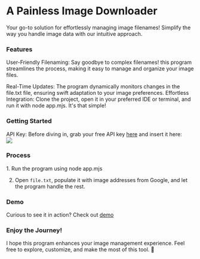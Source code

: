 <h1>A Painless Image Downloader</h1>
Your go-to solution for effortlessly managing image filenames! Simplify the way you handle image data with our intuitive approach.

<h3>Features</h3>
User-Friendly Filenaming: Say goodbye to complex filenames! this program streamlines the process, making it easy to manage and organize your image files.
<p/>
<p>Real-Time Updates: The program dynamically monitors changes in the file.txt file, ensuring swift adaptation to your image preferences.
Effortless Integration: Clone the project, open it in your preferred IDE or terminal, and run it with node app.mjs. It's that simple!</p>

<h3>Getting Started</h3>
API Key: Before diving in, grab your free API key <a href="https://replicate.com/yorickvp/llava-13b/api?tab=nodejs">here</a> and insert it here:
<br/>
<img src="https://github.com/ergini/ai-image-rename/assets/113962607/d9f259b6-8bec-482e-a8a2-8f21a7d9389a"/>

<h3>Process</h3>
1. Run the program using node app.mjs

2. Open ```file.txt```, populate it with image addresses from Google, and let the program handle the rest.

<h3>Demo</h3>
Curious to see it in action? Check out <a href="https://x.com/erginii/status/1737987660390465963?s=20">demo</a>

<h3>Enjoy the Journey!</h3>
I hope this program enhances your image management experience. 
Feel free to explore, customize, and make the most of this tool. 
🚀
